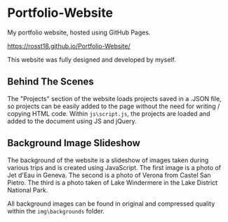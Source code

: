 # Portfolio-Website

My portfolio website, hosted using GitHub Pages.

https://rosst18.github.io/Portfolio-Website/


This website was fully designed and developed by myself.

## Behind The Scenes
The "Projects" section of the website loads projects saved in a .JSON file, so projects can be easily added to the page without the need for writing / copying HTML code.
Within `js\script.js`, the projects are loaded and added to the document using JS and jQuery.

## Background Image Slideshow

The background of the website is a slideshow of images taken during various trips and is created using JavaScript.
The first image is a photo of Jet d'Eau in Geneva.
The second is a photo of Verona from Castel San Pietro.
The third is a photo taken of Lake Windermere in the Lake District National Park.

All background images can be found in original and compressed quality within the `img\backgrounds` folder.